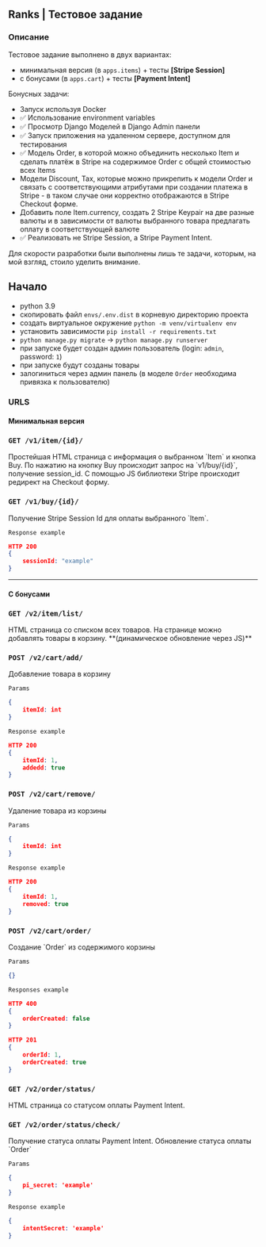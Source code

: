 ## Ranks | Тестовое задание  


### Описание
Тестовое задание выполнено в двух вариантах:
- минимальная версия (в `apps.items`) + тесты **[Stripe Session]**  
- с бонусами (в `apps.cart`) + тесты **[Payment Intent]**  

Бонусных задачи:
- Запуск используя Docker  
- ✅ Использование environment variables   
- ✅ Просмотр Django Моделей в Django Admin панели  
- ✅ Запуск приложения на удаленном сервере, доступном для тестирования  
- ✅ Модель Order, в которой можно объединить несколько Item и сделать платёж в Stripe на содержимое Order c общей стоимостью всех Items  
- Модели Discount, Tax, которые можно прикрепить к модели Order и связать с соответствующими атрибутами при создании платежа в Stripe - в таком случае они корректно отображаются в Stripe Checkout форме.   
- Добавить поле Item.currency, создать 2 Stripe Keypair на две разные валюты и в зависимости от валюты выбранного товара предлагать оплату в соответствующей валюте  
- ✅ Реализовать не Stripe Session, а Stripe Payment Intent.  

Для скорости разработки были выполнены лишь те задачи, которым, на мой взгляд, стоило уделить внимание.


## Начало
- python 3.9
- скопировать файл `envs/.env.dist` в корневую директорию проекта 
- создать виртуальное окружение `python -m venv/virtualenv env` 
- установить зависимости `pip install -r requirements.txt`
- `python manage.py migrate` -> `python manage.py runserver`
- при запуске будет создан админ пользователь (login: `admin`, password: `1`)
- при запуске будут созданы товары
- залогиниться через админ панель (в моделе `Order` необходима привязка к пользователю)


### URLS
#### Минимальная версия
<h3><code>GET /v1/item/{id}/</code></h2>
Простейшая HTML страница с информация о выбранном `Item` и кнопка Buy. 
По нажатию на кнопку Buy происходит запрос на `v1/buy/{id}`, получение session_id. С помощью JS библиотеки Stripe происходит редирект на Checkout форму.


<h3><code>GET /v1/buy/{id}/</code></h2>
Получение Stripe Session Id для оплаты выбранного `Item`.

`Response example`
```json  
HTTP 200
{   
    sessionId: "example"
}
```

---

#### С бонусами
<h3><code>GET /v2/item/list/ </code></h3>
HTML страница со списком всех товаров. На странице можно добавлять товары в корзину.  
**(динамическое обновление через JS)**


<h3><code>POST /v2/cart/add/</code></h3>
Добавление товара в корзину

`Params`
```json  
{
    itemId: int
}  
```

`Response example`
```json 
HTTP 200 
{
    itemId: 1,
    addedd: true 
}
```  


<h3><code>POST /v2/cart/remove/</code></h3>
Удаление товара из корзины

`Params`
```json  
{
    itemId: int
}  
```

`Response example`
```json  
HTTP 200
{
    itemId: 1,
    removed: true 
}
```  


<h3><code>POST /v2/cart/order/</code></h3>
Создание `Order` из содержимого корзины

`Params`
```json  
{}  
```

`Responses example`
```json  
HTTP 400
{
    orderCreated: false
}
```

```json  
HTTP 201
{
    orderId: 1,
    orderCreated: true 
}
```  


<h3><code>GET /v2/order/status/</code></h3>
HTML страница со статусом оплаты Payment Intent.  


<h3><code>GET /v2/order/status/check/</code></h3>
Получение статуса оплаты Payment Intent.  
Обновление статуса оплаты `Order`


`Params`
```json  
{
    pi_secret: 'example'
}
```

`Response example`
```json  
{
    intentSecret: 'example'
}
```

